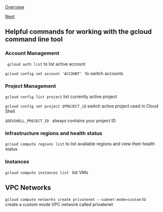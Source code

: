 [Overview](https://github.com/paulowe/gcp/blob/main/readme.md)

[Next](https://github.com/paulowe/gcp/blob/main/gcp-core-infrastructure/gsutil.md)

## Helpful commands for working with the gcloud command line tool

### Account Management

``` gcloud auth list``` to list active account

```gcloud config set account 'ACCOUNT' ``` to switch accounts

### Project Management

```gcloud config list project``` list currently active project

```gcloud config set project $PROJECT_iD``` switch active project used in Cloud Shell

```$DEVSHELL_PROJECT_ID ``` always contains your project ID

### Infrastructure regions and health status

```gcloud compute regions list``` to list available regions and view their health status

### Instances

 ```gcloud compute instances list ``` list VMs

## VPC Networks

```gcloud compute networks create privatenet --subnet-mode=custom``` to create a custom mode VPC network called privatenet 

